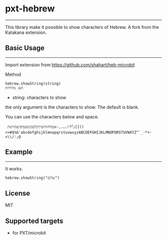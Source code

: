 # pxt-hebrew
---
This library make it possible to show characters of Hebrew.
A fork from the Katakana extension.

## Basic Usage
---
Import extension from https://github.com/shahart/heb-microbit

Method
```
hebrew.showString(string)
הצג מחרוזת
```

- string: characters to show

the only argument is the characters to show. The default is blank. 

You can use the characters below and space.
```
 אבגדהוזחטיךכלםמןנסעףפץצקרשת-,.､｡!?｢｣[]()<>#$%&'abcdefghijklmnopqrstuvwxyzABCDEFGHIJKLMNOPQRSTUVWXYZ^`_･*+ｰ=\\/:;@
```

## Example
---

It works.
```
hebrew.showString("שלום")
```

## License
MIT

## Supported targets

* for PXT/microbit
